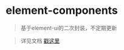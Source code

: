 # element-components

> 基于element-ui的二次封装，不定期更新

> 详见文档 [戳这里](http://static.tigoyun.com/doc/element/index.html)
